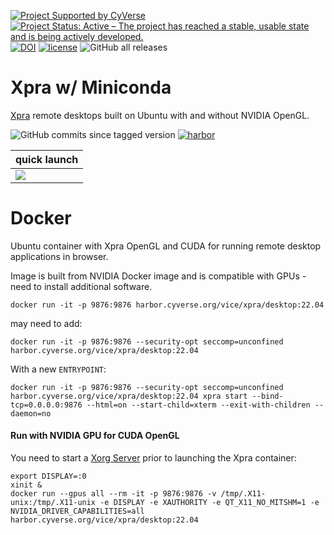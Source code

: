 [![Project Supported by CyVerse](https://de.cyverse.org/Powered-By-CyVerse-blue.svg)](https://learning.cyverse.org/projects/vice/en/latest/) [![Project Status: Active – The project has reached a stable, usable state and is being actively developed.](https://www.repostatus.org/badges/latest/active.svg)](https://www.repostatus.org/#active) [![DOI](https://zenodo.org/badge/DOI/10.5281/zenodo.5750698.svg)](https://doi.org/10.5281/zenodo.5750698) [![license](https://img.shields.io/badge/license-GPLv3-blue.svg?style=flat-square)](https://opensource.org/licenses/GPL-3.0) ![GitHub all releases](https://img.shields.io/github/downloads/cyverse-vice/xpra/total?style=flat-square)

# Xpra w/ Miniconda

[Xpra](https://xpra.org) remote desktops built on Ubuntu with and without NVIDIA OpenGL.

![GitHub commits since tagged version](https://img.shields.io/github/commits-since/cyverse-vice/xpra/latest/main?style=flat-square) [![harbor](https://github.com/cyverse-vice/xpra/actions/workflows/harbor.yml/badge.svg)](https://github.com/cyverse-vice/xpra/actions/workflows/harbor.yml)


| quick launch | 
|--------------|
| <a href="https://de.cyverse.org/apps/de/f3f8cc78-23d5-11ec-abcf-008cfa5ae621/launch" target="_blank"><img src="https://img.shields.io/badge/Xpra-Desktop-orange?style=plastic&logo=X.Org"></a> |

# Docker

Ubuntu container with Xpra OpenGL and CUDA for running remote desktop applications in browser.

Image is built from NVIDIA Docker image and is compatible with GPUs - need to install additional software.

```
docker run -it -p 9876:9876 harbor.cyverse.org/vice/xpra/desktop:22.04 
```

may need to add: 
 
```
docker run -it -p 9876:9876 --security-opt seccomp=unconfined harbor.cyverse.org/vice/xpra/desktop:22.04 
```

With a new `ENTRYPOINT`:

```
docker run -it -p 9876:9876 --security-opt seccomp=unconfined harbor.cyverse.org/vice/xpra/desktop:22.04 xpra start --bind-tcp=0.0.0.0:9876 --html=on --start-child=xterm --exit-with-children --daemon=no
```

#### Run with NVIDIA GPU for CUDA OpenGL

You need to start a [Xorg Server](https://www.x.org/wiki/) prior to launching the Xpra container: 

```
export DISPLAY=:0
xinit &
docker run --gpus all --rm -it -p 9876:9876 -v /tmp/.X11-unix:/tmp/.X11-unix -e DISPLAY -e XAUTHORITY -e QT_X11_NO_MITSHM=1 -e NVIDIA_DRIVER_CAPABILITIES=all harbor.cyverse.org/vice/xpra/desktop:22.04
```
